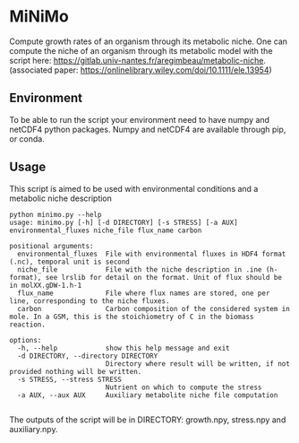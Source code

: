 # MiNiMo
Compute growth rates of an organism through its metabolic niche.
One can compute the niche of an organism through its metabolic model with the script here: https://gitlab.univ-nantes.fr/aregimbeau/metabolic-niche. (associated paper: https://onlinelibrary.wiley.com/doi/10.1111/ele.13954)
## Environment
To be able to run the script your environment need to have numpy and netCDF4 python packages.
Numpy and netCDF4 are available through pip, or conda.
## Usage
This script is aimed to be used with environmental conditions and a metabolic niche description
```
python minimo.py --help
usage: minimo.py [-h] [-d DIRECTORY] [-s STRESS] [-a AUX] environmental_fluxes niche_file flux_name carbon

positional arguments:
  environmental_fluxes  File with environmental fluxes in HDF4 format (.nc), temporal unit is second
  niche_file            File with the niche description in .ine (h-format), see lrslib for detail on the format. Unit of flux should be in molXX.gDW-1.h-1
  flux_name             File where flux names are stored, one per line, corresponding to the niche fluxes.
  carbon                Carbon composition of the considered system in mole. In a GSM, this is the stoichiometry of C in the biomass reaction.

options:
  -h, --help            show this help message and exit
  -d DIRECTORY, --directory DIRECTORY
                        Directory where result will be written, if not provided nothing will be written.
  -s STRESS, --stress STRESS
                        Nutrient on which to compute the stress
  -a AUX, --aux AUX     Auxiliary metabolite niche file computation


```
The outputs of the script will be in DIRECTORY: growth.npy, stress.npy and auxiliary.npy.
